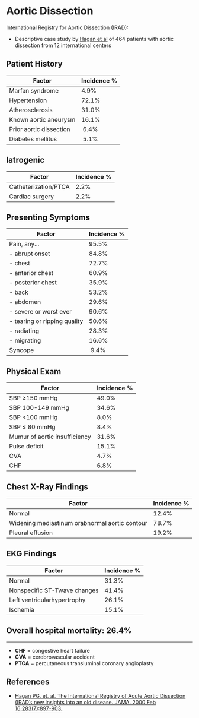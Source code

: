 



# Aortic Dissection

International Registry for Aortic Dissection (IRAD):

-   Descriptive case study by [Hagan et al](http://www.ncbi.nlm.nih.gov/pubmed/?term=10685714) of 464 patients with aortic dissection from 12 international centers 


## Patient History

| **Factor** | **Incidence %** |
|------------|-----------------|
| Marfan syndrome | 4.9% |
| Hypertension | 72.1% |
| Atherosclerosis | 31.0% |
| Known aortic aneurysm | 16.1% |
| Prior aortic dissection |  6.4% |
| Diabetes mellitus |  5.1% |

## Iatrogenic

| **Factor** | **Incidence %** |
|------------|-----------------|
| Catheterization/PTCA | 2.2% |
| Cardiac surgery | 2.2% |

## Presenting Symptoms

| **Factor** | **Incidence %** |
|------------|-----------------|
| Pain, any... | 95.5% |
| - abrupt onset | 84.8% |
| - chest | 72.7% |
| - anterior chest | 60.9% |
| - posterior chest | 35.9% |
| - back | 53.2% |
| - abdomen | 29.6% |
| - severe or worst ever | 90.6% |
| - tearing or ripping quality | 50.6% |
| - radiating | 28.3% |
| - migrating | 16.6% |
| Syncope |  9.4% |

## Physical Exam

| **Factor** | **Incidence %** |
|------------|-----------------|
| SBP ≥150 mmHg | 49.0% |
| SBP 100-149 mmHg | 34.6% |
| SBP &lt;100 mmHg | 8.0% |
| SBP ≤ 80 mmHg | 8.4% |
| Mumur of aortic insufficiency | 31.6% |
| Pulse deficit | 15.1% |
| CVA | 4.7% |
| CHF | 6.8% |

## Chest X-Ray Findings

| **Factor** | **Incidence %** |
|------------|-----------------|
| Normal | 12.4% |
| Widening mediastinum orabnormal aortic contour | 78.7% |
| Pleural effusion | 19.2% |

## EKG Findings

| **Factor** | **Incidence %** |
|------------|-----------------|
| Normal | 31.3% |
| Nonspecific ST-Twave changes | 41.4% |
| Left ventricularhypertrophy | 26.1% |
| Ischemia | 15.1% |

## Overall hospital mortality: 26.4%

---
-   **CHF** = congestive heart failure
-   **CVA** = cerebrovascular accident
-   **PTCA** = percutaneous transluminal coronary angioplasty

## References

-   [Hagan PG. et. al. The International Registry of Acute Aortic Dissection (IRAD): new insights into an old disease. JAMA. 2000 Feb 16;283(7):897-903.](http://www.ncbi.nlm.nih.gov/pubmed/?term=10685714)
